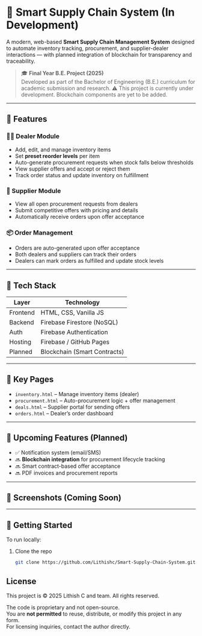 # 🚀 Smart Supply Chain System (In Development)

A modern, web-based **Smart Supply Chain Management System** designed to automate inventory tracking, procurement, and supplier-dealer interactions — with planned integration of blockchain for transparency and traceability.

> 🎓 **Final Year B.E. Project (2025)**  
> Developed as part of the Bachelor of Engineering (B.E.) curriculum for academic submission and research.
> ⚠️ This project is currently under development. Blockchain components are yet to be added.

---

## 🔧 Features

### 👨‍💼 Dealer Module
- Add, edit, and manage inventory items
- Set **preset reorder levels** per item
- Auto-generate procurement requests when stock falls below thresholds
- View supplier offers and accept or reject them
- Track order status and update inventory on fulfillment

### 🤝 Supplier Module
- View all open procurement requests from dealers
- Submit competitive offers with pricing and details
- Automatically receive orders upon offer acceptance

### 📦 Order Management
- Orders are auto-generated upon offer acceptance
- Both dealers and suppliers can track their orders
- Dealers can mark orders as fulfilled and update stock levels

---

## 🧱 Tech Stack

| Layer       | Technology                |
|-------------|---------------------------|
| Frontend    | HTML, CSS, Vanilla JS     |
| Backend     | Firebase Firestore (NoSQL)|
| Auth        | Firebase Authentication   |
| Hosting     | Firebase / GitHub Pages   |
| Planned     | Blockchain (Smart Contracts) |

---

## 📁 Key Pages

- `inventory.html` – Manage inventory items (dealer)
- `procurement.html` – Auto-procurement logic + offer management
- `deals.html` – Supplier portal for sending offers
- `orders.html` – Dealer’s order dashboard

---

## 🔮 Upcoming Features (Planned)

- ✅ Notification system (email/SMS)
- 🔜 **Blockchain integration** for procurement lifecycle tracking
- 🔜 Smart contract-based offer acceptance
- 🔜 PDF invoices and procurement reports

---

## 📸 Screenshots (Coming Soon)

---

## 🚀 Getting Started

To run locally:

1. Clone the repo
   ```bash
   git clone https://github.com/Lithishc/Smart-Supply-Chain-System.git

## License

This project is © 2025 Lithish C and team. All rights reserved.

The code is proprietary and not open-source.  
You are **not permitted** to reuse, distribute, or modify this project in any form.  
For licensing inquiries, contact the author directly.